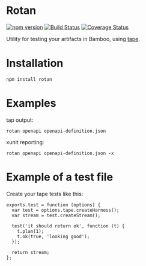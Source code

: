 Rotan
=====

[![npm version][npm-badge]][npm-url]
[![Build Status][travis-badge]][travis-url]
[![Coverage Status][coveralls-badge]][coveralls-url]

Utility for testing your artifacts in Bamboo, using [tape](https://www.npmjs.com/package/tape).

# Installation

```
npm install rotan
```

# Examples

tap output:

```
rotan openapi openapi-definition.json
```

xunit reporting:

```
rotan openapi openapi-definition.json -x
```


# Example of a test file

Create your tape tests like this:

```
exports.test = function (options) {
  var test = options.tape.createHarness();
  var stream = test.createStream();

  test('it should return ok', function (t) {
    t.plan(1);
    t.ok(true, 'looking good');
  });

  return stream;
};
```


[npm-badge]: https://badge.fury.io/js/rotan.svg
[npm-url]: https://badge.fury.io/js/rotan
[travis-badge]: https://travis-ci.org/orangewise/rotan.svg?branch=master
[travis-url]: https://travis-ci.org/orangewise/rotan
[coveralls-badge]: https://coveralls.io/repos/github/orangewise/rotan/badge.svg?branch=master
[coveralls-url]: https://coveralls.io/github/orangewise/rotan?branch=master
